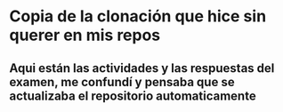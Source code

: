 # Copia de la clonación que hice sin querer en mis repos

## Aqui están las actividades y las respuestas del examen, me confundí y pensaba que se actualizaba el repositorio automaticamente


